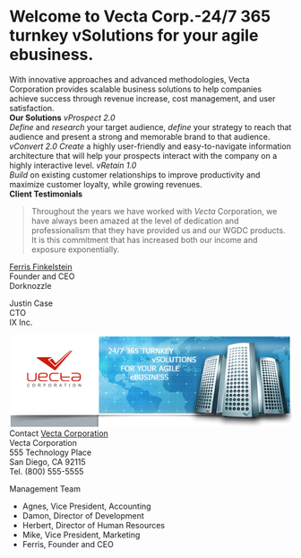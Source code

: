 # Welcome to Vecta Corp.-24/7 365 turnkey vSolutions for your agile ebusiness.
With innovative approaches and advanced methodologies, Vecta Corporation provides scalable business solutions to help companies achieve success through revenue increase, cost management, and user satisfaction.  
**Our Solutions**
_vProspect 2.0_  
_Define_ and _research_ your target audience, _define_ your strategy to reach that audience and present a strong and memorable brand to that audience.
_vConvert 2.0_
_Create_ a highly user-friendly and easy-to-navigate information architecture that will help your prospects interact with the company on a highly interactive level.
_vRetain 1.0_  
_Build_ on existing customer relationships to improve productivity and maximize customer loyalty, while growing revenues.  
**Client Testimonials**
>Throughout the years we have worked with _Vecta_ Corporation, we have always been amazed at the level of dedication and professionalism that they have provided us and our WGDC products. It is this commitment that has increased both our income and exposure exponentially.

[Ferris Finkelstein](https://acw-group.com.hk/acw_distribution/events/VectaCorp/aboutus.htm)  
Founder and CEO  
Dorknozzle  

Justin Case  
CTO  
IX Inc.  

![Vecta Corporation pic](header.gif)
Contact [Vecta Corporation](https://acw-group.com.hk/acw_distribution/events/VectaCorp/default.htm)  
Vecta Corporation  
555 Technology Place  
San Diego, CA 92115  
Tel. (800) 555-5555  

Management Team  
* Agnes, Vice President, Accounting  
* Damon, Director of Development  
* Herbert, Director of Human Resources  
* Mike, Vice President, Marketing  
* Ferris, Founder and CEO  
